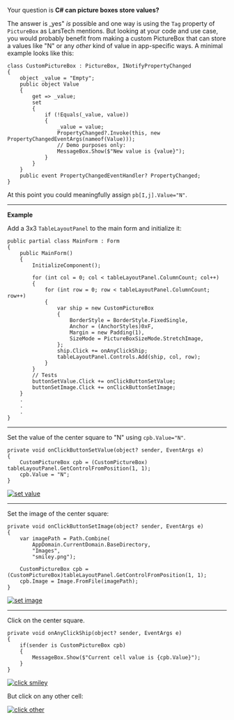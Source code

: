 Your question is **C# can picture boxes store values?** 

The answer is _yes" _is_ possible and one way is using the `Tag` property of `PictureBox` as LarsTech mentions. But looking at your code and use case, you would probably benefit from making a custom PictureBox that can store a values like "N" or any _other_ kind of value in app-specific ways. A minimal example looks like this:

    class CustomPictureBox : PictureBox, INotifyPropertyChanged
    {
        object _value = "Empty";
        public object Value
        {
            get => _value;
            set
            {
                if (!Equals(_value, value))
                {
                    _value = value;
                    PropertyChanged?.Invoke(this, new PropertyChangedEventArgs(nameof(Value)));
                    // Demo purposes only:
                    MessageBox.Show($"New value is {value}");
                }
            }
        }
        public event PropertyChangedEventHandler? PropertyChanged;
    }

At this point you could meaningfully assign `pb[I,j].Value="N"`.

***
**Example**

Add a 3x3 `TableLayoutPanel` to the main form and initialize it:

    public partial class MainForm : Form
    {
        public MainForm()
        {
            InitializeComponent();

            for (int col = 0; col < tableLayoutPanel.ColumnCount; col++)
            {
                for (int row = 0; row < tableLayoutPanel.ColumnCount; row++)
                {
                    var ship = new CustomPictureBox
                    {
                        BorderStyle = BorderStyle.FixedSingle,
                        Anchor = (AnchorStyles)0xF,
                        Margin = new Padding(1),
                        SizeMode = PictureBoxSizeMode.StretchImage,
                    };
                    ship.Click += onAnyClickShip;
                    tableLayoutPanel.Controls.Add(ship, col, row);
                }
            }
            // Tests
            buttonSetValue.Click += onClickButtonSetValue;
            buttonSetImage.Click += onClickButtonSetImage;
        }
        .
        .
        .
    }

***
Set the value of the center square to "N" using `cpb.Value="N"`.

    private void onClickButtonSetValue(object? sender, EventArgs e)
    {
        CustomPictureBox cpb = (CustomPictureBox) tableLayoutPanel.GetControlFromPosition(1, 1);
        cpb.Value = "N";
    }

[![set value][1]][1]
***
Set the image of the center square:

    private void onClickButtonSetImage(object? sender, EventArgs e)
    {
        var imagePath = Path.Combine(
            AppDomain.CurrentDomain.BaseDirectory,
            "Images",
            "smiley.png");

        CustomPictureBox cpb = (CustomPictureBox)tableLayoutPanel.GetControlFromPosition(1, 1);
        cpb.Image = Image.FromFile(imagePath);
    }

[![set image][2]][2]
***
Click on the center square.

    private void onAnyClickShip(object? sender, EventArgs e)
    {
        if(sender is CustomPictureBox cpb)
        {
            MessageBox.Show($"Current cell value is {cpb.Value}");
        }
    }
[![click smiley][3]][3]

But click on any other cell:

[![click other][4]][4]


  [1]: https://i.stack.imgur.com/Nc7vv.png
  [2]: https://i.stack.imgur.com/t4qGI.png
  [3]: https://i.stack.imgur.com/L7vov.png
  [4]: https://i.stack.imgur.com/sF6zF.png